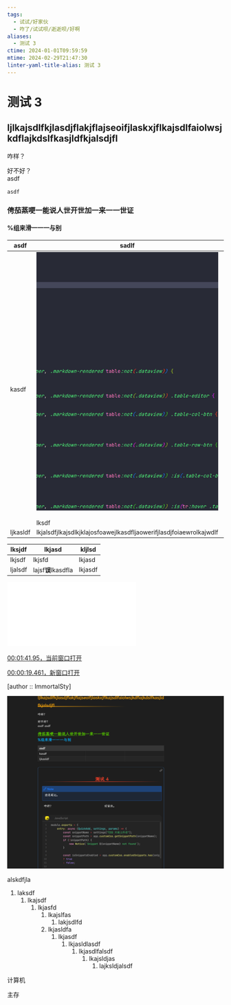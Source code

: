 ```yaml
---
tags:
  - 试试/好家伙
  - 咋了/试试呗/逝逝呗/好啊
aliases:
  - 测试 3
ctime: 2024-01-01T09:59:59
mtime: 2024-02-29T21:47:30
linter-yaml-title-alias: 测试 3
---
```


# 测试 3

## ljlkajsdlfkjlasdjflakjflajseoifjlaskxjflkajsdlfaiolwsjkdflajkdslfkasjldfkjalsdjfl

咋样？

好不好？  
asdf

	asdf

### 俜茄蒸哽一能说人世开世加一来一一世证

#### %组来滑一一一与别

| asdf     | sadlf                                                                                               |                            |
| -------- | --------------------------------------------------------------------------------------------------- | -------------------------- |
| kasdf    | ![](../Images/20240101095959935-20240223185649326-Pasted%20image%2020240223185647.png)<br><br>lksdf |                            |
| ljkasldf | lkjalsdfjlkajsdlkjklajosfoawejlkasdfljaowerifjlasdjfoiaewrolkajwdlf                                 | alkjalsdfjlaskdjfllksdjfsa |

| lksjdf  | lkjasd             | kljlsd  |
| ------- | ------------------ | ------- |
| lkjsdf  | lkjsfd             | lkjasd  |
| ljalsdf | lajsf**误**lkasdfla | lkjasdf |

![测试 4](./20240111222346303.md)

[00:01:41.95，当前窗口打开](obsidian://advanced-uri?eval=const%20%7Bexec%7D%20%3D%20require%28%27child_process%27%29%3B%0Aexec%28%60%22C%3A%2FProgram%20Files%2FDAUM%2FPotPlayer%2FPotPlayerMini64.exe%22%20%22C%3A%2FFiles%2FLong%2F%E7%BE%8E%E5%8C%96%2F%E8%A7%86%E9%A2%91%E5%A3%81%E7%BA%B8%2F%E4%BA%8C%E6%AC%A1%E5%85%83%2FLing_Meng.mp4%22%20%2Fcurrent%20%2Fseek%3D00%3A01%3A41.95%60%2C%20async%20%28error%2C%20stdout%2C%20stderr%29%20%3D%3E%20%7B%7D%29)

[00:00:19.461，新窗口打开](obsidian://advanced-uri?eval=const%20%7Bexec%7D%20%3D%20require%28%27child_process%27%29%3B%0Aexec%28%60%22C%3A%2FProgram%20Files%2FDAUM%2FPotPlayer%2FPotPlayerMini64.exe%22%20%22C%3A%2FFiles%2FLong%2F%E7%BE%8E%E5%8C%96%2F%E8%A7%86%E9%A2%91%E5%A3%81%E7%BA%B8%2F%E4%BA%8C%E6%AC%A1%E5%85%83%2FCold_Sword.mp4%22%20%2Fseek%3D00%3A00%3A19.461%60%2C%20async%20%28error%2C%20stdout%2C%20stderr%29%20%3D%3E%20%7B%7D%29)

[author :: ImmortalSty]

![](../Images/20240101095959935-20240121125920863-Pasted%20image%2020240121125920.png)

alskdfjla

1. laksdf
	1. lkajsdf
		1. lkjasfd
			1. lkajslfas
				1. lakjsdlfd
			2. lkjasldfa
				1. lkjasdf
					1. lkjasldlasdf
						1. lkjasdlfalsdf
							1. lkajsldjas
								1. lajksldjalsdf

计算机

主存